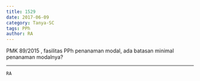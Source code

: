 ```yaml
---
title: 1529
date: 2017-06-09
category: Tanya-SC
tags: PPh
author: RA
---
```


PMK 89/2015 , fasilitas PPh penanaman modal, ada batasan minimal penanaman modalnya?

---



`RA`

